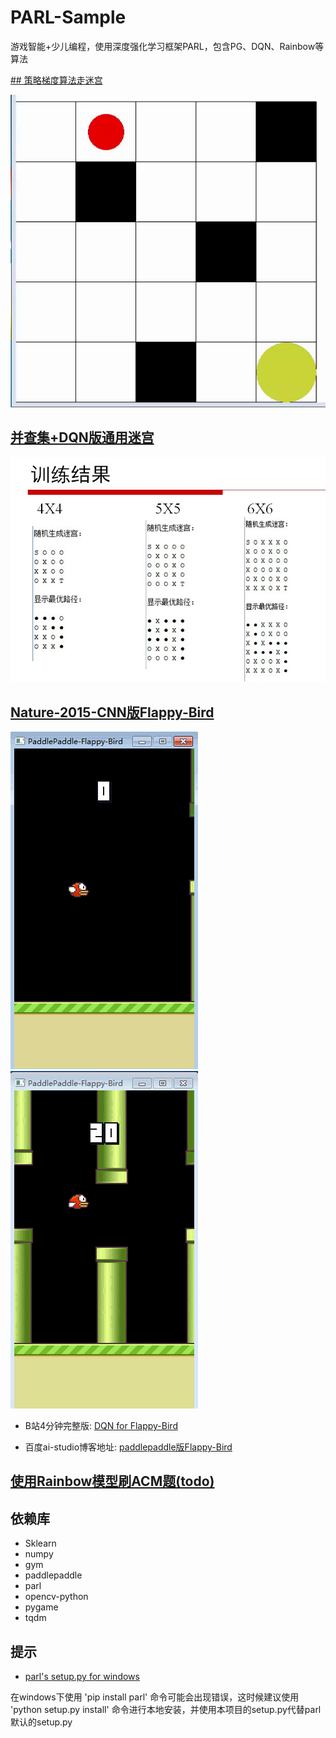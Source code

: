 # PARL-Sample
游戏智能+少儿编程，使用深度强化学习框架PARL，包含PG、DQN、Rainbow等算法

[## 策略梯度算法走迷宫](/mcpg/)

![img](/mcpg/result-output/result.gif)

## [并查集+DQN版通用迷宫](/maze_unionFind/)

![img](/maze_unionFind/log_dir/result.jpg)

## [Nature-2015-CNN版Flappy-Bird](/flappy_bird/)

![img](/flappy_bird/log_dir/birdTest01.gif)    ![img](/flappy_bird/log_dir/birdTest02.gif)

* B站4分钟完整版: [DQN for Flappy-Bird](https://www.bilibili.com/video/av49282860/)

* 百度ai-studio博客地址: [paddlepaddle版Flappy-Bird](https://aistudio.baidu.com/aistudio/#/projectdetail/51092)


## [使用Rainbow模型刷ACM题(todo)](/eight_puzzle/)

## 依赖库

* Sklearn
* numpy
* gym
* paddlepaddle
* parl
* opencv-python
* pygame
* tqdm

## 提示
* [parl's setup.py for windows](/setup-for-windows/)

在windows下使用 'pip install parl' 命令可能会出现错误，这时候建议使用 'python setup.py install' 命令进行本地安装，并使用本项目的setup.py代替parl默认的setup.py

